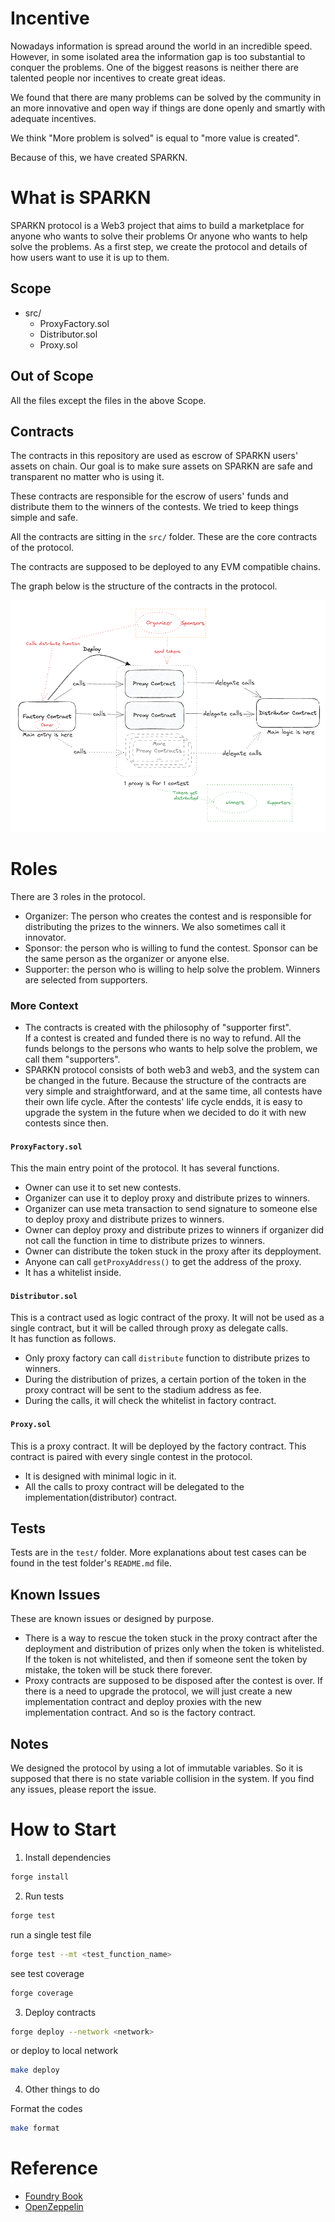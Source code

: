 # Incentive
Nowadays information is spread around the world in an incredible speed. However, in some isolated area the information gap is too substantial to conquer the problems. One of the biggest reasons is neither there are talented people nor incentives to create great ideas. 

We found that there are many problems can be solved by the community in an more innovative and open way if things are done openly and smartly with adequate incentives. 

We think "More problem is solved" is equal to "more value is created".    

Because of this, we have created SPARKN. 

# What is SPARKN

SPARKN protocol is a Web3 project that aims to build a marketplace for anyone who wants to solve their problems Or anyone who wants to help solve the problems. 
As a first step, we create the protocol and details of how users want to use it is up to them. 

## Scope
- src/
  - ProxyFactory.sol
  - Distributor.sol
  - Proxy.sol

## Out of Scope
All the files except the files in the above Scope. 

## Contracts
The contracts in this repository are used as escrow of SPARKN users' assets on chain. 
Our goal is to make sure assets on SPARKN are safe and transparent no matter who is using it. 

These contracts are responsible for the escrow of users' funds and distribute them to the winners of the contests. 
We tried to keep things simple and safe. 

All the contracts are sitting in the `src/` folder. These are the core contracts of the protocol. 

The contracts are supposed to be deployed to any EVM compatible chains.

The graph below is the structure of the contracts in the protocol. 

![contracts structure](contractsStructure.png)

# Roles
There are 3 roles in the protocol.
- Organizer: The person who creates the contest and is responsible for distributing the prizes to the winners. We also sometimes call it innovator.
- Sponsor: the person who is willing to fund the contest. Sponsor can be the same person as the organizer or anyone else.
- Supporter: the person who is willing to help solve the problem. Winners are selected from supporters.

### More Context
- The contracts is created with the philosophy of "supporter first".     
If a contest is created and funded there is no way to refund. All the funds belongs to the persons who wants to help solve the problem, we call them "supporters". 
- SPARKN protocol consists of both web3 and web3, and the system can be changed in the future. Because the structure of the contracts are very simple and straightforward, and at the same time, all contests have their own life cycle. After the contests' life cycle endds, it is easy to upgrade the system in the future when we decided to do it with new contests since then.

#### `ProxyFactory.sol`
This the main entry point of the protocol. 
It has several functions. 
- Owner can use it to set new contests. 
- Organizer can use it to deploy proxy and distribute prizes to winners. 
- Organizer can use meta transaction to send signature to someone else to deploy proxy and distribute prizes to winners.
- Owner can deploy proxy and distribute prizes to winners if organizer did not call the function in time to distribute prizes to winners.
- Owner can distribute the token stuck in the proxy after its depployment. 
- Anyone can call `getProxyAddress()` to get the address of the proxy.
- It has a whitelist inside. 


#### `Distributor.sol`
This is a contract used as logic contract of the proxy. It will not be used as a single contract, but it will be called through proxy as delegate calls.    
It has function as follows. 
- Only proxy factory can call `distribute` function to distribute prizes to winners.
- During the distribution of prizes, a certain portion of the token in the proxy contract will be sent to the stadium address as fee. 
- During the calls, it will check the whitelist in factory contract.

#### `Proxy.sol`
This is a proxy contract. It will be deployed by the factory contract. This contract is paired with every single contest in the protocol. 
- It is designed with minimal logic in it.
- All the calls to proxy contract will be delegated to the implementation(distributor) contract.


## Tests
Tests are in the `test/` folder. More explanations about test cases can be found in the test folder's `README.md` file. 


## Known Issues
These are known issues or designed by purpose. 
- There is a way to rescue the token stuck in the proxy contract after the deployment and distribution of prizes only when the token is whitelisted. If the token is not whitelisted, and then if someone sent the token by mistake, the token will be stuck there forever.
- Proxy contracts are supposed to be disposed after the contest is over. If there is a need to upgrade the protocol, we will just create a new implementation contract and deploy proxies with the new implementation contract. And so is the factory contract. 



## Notes
We designed the protocol by using a lot of immutable variables. So it is supposed that there is no state variable collision in the system. If you find any issues, please report the issue. 



# How to Start
1. Install dependencies
```bash
forge install
```

2. Run tests
```bash
forge test
```

run a single test file
```bash
forge test --mt <test_function_name>
```

see test coverage
```bash
forge coverage
```

3. Deploy contracts
```bash
forge deploy --network <network>
```

or deploy to local network
```bash
make deploy
```

4. Other things to do

Format the codes
```bash
make format
```





# Reference
- [Foundry Book](https://book.getfoundry.sh/)
- [OpenZeppelin](https://docs.openzeppelin.com/contracts/4.x/)